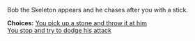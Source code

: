 Bob the Skeleton appears and he chases after you with a stick.

**Choices:**
[You pick up a stone and throw it at him](s3-e-rock.md)  
[You stop and try to dodge his attack](s3-e-skelhit.md)